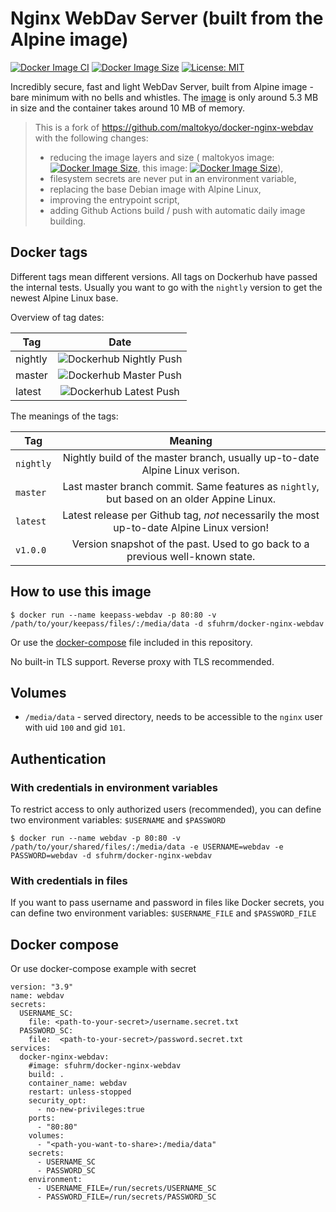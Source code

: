 # Nginx WebDav Server (built from the Alpine image)

[![Docker Image CI](https://github.com/sfuhrm/docker-nginx-webdav/actions/workflows/docker-image.yml/badge.svg)](https://github.com/sfuhrm/docker-nginx-webdav/actions/workflows/docker-image.yml)
[![Docker Image Size](https://img.shields.io/docker/image-size/sfuhrm/docker-nginx-webdav)](https://hub.docker.com/r/sfuhrm/docker-nginx-webdav)
[![License: MIT](https://img.shields.io/badge/License-MIT-yellow.svg)](https://opensource.org/licenses/MIT)

Incredibly secure, fast and light WebDav Server, built from Alpine image - bare minimum with no bells and whistles.
The [image](https://hub.docker.com/r/sfuhrm/docker-nginx-webdav) is only around 5.3 MB in size and the container takes around 10 MB of memory.

> This is a fork of https://github.com/maltokyo/docker-nginx-webdav with the following changes:
> * reducing the image layers and size (
maltokyos image: [![Docker Image Size](https://img.shields.io/docker/image-size/maltokyo/docker-nginx-webdav)](https://hub.docker.com/r/maltokyo/docker-nginx-webdav),
this image: [![Docker Image Size](https://img.shields.io/docker/image-size/sfuhrm/docker-nginx-webdav)](https://hub.docker.com/r/sfuhrm/docker-nginx-webdav)),
> * filesystem secrets are never put in an environment variable,
> * replacing the base Debian image with Alpine Linux,
> * improving the entrypoint script,
> * adding Github Actions build / push with automatic daily image building.

## Docker tags

Different tags mean different versions.
All tags on Dockerhub have passed the internal tests.
Usually you want to go with the `nightly` version to get the newest
Alpine Linux base. 

Overview of tag dates:

| Tag   |      Date      |
|----------|:-------------:|
| nightly | ![Dockerhub Nightly Push](https://img.shields.io/badge/dynamic/json?url=https%3A%2F%2Fhub.docker.com%2Fv2%2Fnamespaces%2Fsfuhrm%2Frepositories%2Fdocker-nginx-webdav%2Ftags%2Fnightly&query=%24.tag_last_pushed&prefix=on%20&logo=docker&label=dockerhub%20nightly%20push&cacheSeconds=600) |
| master | ![Dockerhub Master Push](https://img.shields.io/badge/dynamic/json?url=https%3A%2F%2Fhub.docker.com%2Fv2%2Fnamespaces%2Fsfuhrm%2Frepositories%2Fdocker-nginx-webdav%2Ftags%2Fmaster&query=%24.tag_last_pushed&prefix=on%20&logo=docker&label=dockerhub%20master%20push&cacheSeconds=600) |
| latest | ![Dockerhub Latest Push](https://img.shields.io/badge/dynamic/json?url=https%3A%2F%2Fhub.docker.com%2Fv2%2Fnamespaces%2Fsfuhrm%2Frepositories%2Fdocker-nginx-webdav%2Ftags%2Flatest&query=%24.tag_last_pushed&prefix=on%20&logo=docker&label=dockerhub%20latest%20push&cacheSeconds=600) |

The meanings of the tags:

| Tag   |      Meaning      |
|----------|:-------------:|
| `nightly` | Nightly build of the master branch, usually up-to-date Alpine Linux verison. |
| `master` | Last master branch commit. Same features as `nightly`, but based on an older Appine Linux. |
| `latest` |  Latest release per Github tag, *not* necessarily the most up-to-date Alpine Linux version! |
| `v1.0.0` |  Version snapshot of the past. Used to go back to a previous well-known state. |

## How to use this image
```console
$ docker run --name keepass-webdav -p 80:80 -v /path/to/your/keepass/files/:/media/data -d sfuhrm/docker-nginx-webdav
```

Or use the [docker-compose](./docker-compose.yml) file included in this repository.

No built-in TLS support. Reverse proxy with TLS recommended.

## Volumes
- `/media/data` - served directory, needs to be accessible to the `nginx` user with uid `100` and gid `101`.

## Authentication

### With credentials in environment variables

To restrict access to only authorized users (recommended), you can define two environment variables: `$USERNAME` and `$PASSWORD`
```console
$ docker run --name webdav -p 80:80 -v /path/to/your/shared/files/:/media/data -e USERNAME=webdav -e PASSWORD=webdav -d sfuhrm/docker-nginx-webdav
```

### With credentials in files

If you want to pass username and password in files like Docker secrets, you can define two environment variables: `$USERNAME_FILE` and `$PASSWORD_FILE`

## Docker compose

Or use docker-compose example with secret
```nano
version: "3.9"
name: webdav
secrets:
  USERNAME_SC:
    file: <path-to-your-secret>/username.secret.txt
  PASSWORD_SC:
    file:  <path-to-your-secret>/password.secret.txt
services:
  docker-nginx-webdav:
    #image: sfuhrm/docker-nginx-webdav
    build: .
    container_name: webdav
    restart: unless-stopped
    security_opt:
      - no-new-privileges:true
    ports:
      - "80:80"
    volumes:
      - "<path-you-want-to-share>:/media/data"
    secrets:
      - USERNAME_SC
      - PASSWORD_SC
    environment:
      - USERNAME_FILE=/run/secrets/USERNAME_SC
      - PASSWORD_FILE=/run/secrets/PASSWORD_SC

```
